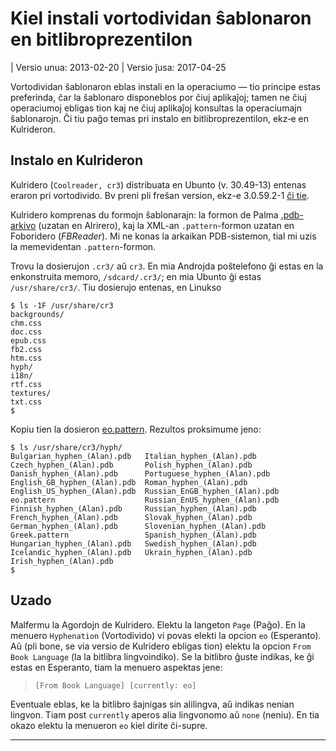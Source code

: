 # Kiel instali vortodividan ŝablonaron en bit­libro­prezentilon 

| Versio unua: 2013-02-20
| Versio ĵusa: 2017-04-25

Vortodividan ŝablonaron eblas instali en la operaciumo — tio
principe estas preferinda, ĉar la ŝablonaro disponeblos por ĉiuj
aplikaĵoj; tamen ne ĉiuj operaciumoj ebligas tion kaj ne ĉiuj
aplikaĵoj konsultas la operaciumajn ŝablonarojn. Ĉi tiu paĝo temas pri
instalo en bitlibroprezentilon, ekz‑e en Kulrideron.

## Instalo en Kulrideron
Kulridero (`Coolreader, cr3`) distribuata en Ubunto (v. 30.49-13)
entenas eraron pri vortodivido. Bv preni pli freŝan version, ekz-e
3.0.59.2-1 [ĉi tie](https://launchpad.net/~vovansrnd/+archive/coolreader/+build/3535055).

Kulridero komprenas du formojn ŝablonarajn: la formon de Palma
[.pdb-arkivo](https://en.wikipedia.org/wiki/PDB_(Palm_OS)) (uzatan en Alrirero), kaj la XML-an `.pattern`-formon uzatan
en Foboridero (*FBReader*). Mi ne konas la arkaikan PDB-sistemon, tial
mi uzis la memevidentan `.pattern`-formon.

Trovu la dosierujon `.cr3/` aŭ `cr3`.  En mia Androjda poŝtelefono ĝi
estas en la enkonstruita memoro, `/sdcard/.cr3/`; en mia Ubunto ĝi estas
`/usr/share/cr3/`.  Tiu dosierujo entenas, en Linukso

```console
$ ls -1F /usr/share/cr3
backgrounds/
chm.css
doc.css
epub.css
fb2.css
htm.css
hyph/
i18n/
rtf.css
textures/
txt.css
$
```

Kopiu tien la dosieron [eo.pattern](./TeX/eo.pattern). Rezultos proksimume jeno:

```console
$ ls /usr/share/cr3/hyph/
Bulgarian_hyphen_(Alan).pdb   Italian_hyphen_(Alan).pdb
Czech_hyphen_(Alan).pdb       Polish_hyphen_(Alan).pdb
Danish_hyphen_(Alan).pdb      Portuguese_hyphen_(Alan).pdb
English_GB_hyphen_(Alan).pdb  Roman_hyphen_(Alan).pdb
English_US_hyphen_(Alan).pdb  Russian_EnGB_hyphen_(Alan).pdb
eo.pattern                    Russian_EnUS_hyphen_(Alan).pdb
Finnish_hyphen_(Alan).pdb     Russian_hyphen_(Alan).pdb
French_hyphen_(Alan).pdb      Slovak_hyphen_(Alan).pdb
German_hyphen_(Alan).pdb      Slovenian_hyphen_(Alan).pdb
Greek.pattern                 Spanish_hyphen_(Alan).pdb
Hungarian_hyphen_(Alan).pdb   Swedish_hyphen_(Alan).pdb
Icelandic_hyphen_(Alan).pdb   Ukrain_hyphen_(Alan).pdb
Irish_hyphen_(Alan).pdb
$
```

## Uzado
Malfermu la Agordojn de Kulridero. Elektu la langeton `Page` (Paĝo). En
la menuero `Hyphenation` (Vortodivido) vi povas elekti la opcion `eo`
(Esperanto). Aŭ (pli bone, se via versio de Kulridero ebligas tion)
elektu la opcion `From Book Language` (la la bitlibra lingvoindiko). Se
la bitlibro ĝuste indikas, ke ĝi estas en Esperanto, tiam la menuero
aspektas jene:

> `[From Book Language] [currently: eo]`

Eventuale eblas, ke la bitlibro ŝajnigas sin alilingva, aŭ indikas
nenian lingvon. Tiam post `currently` aperos alia lingvonomo aŭ `none`
(neniu). En tia okazo elektu la menueron `eo` kiel dirite ĉi-supre.

---------------------------
